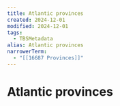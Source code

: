 ```yaml
---
title: Atlantic provinces
created: 2024-12-01
modified: 2024-12-01
tags:
  - TBSMetadata
alias: Atlantic provinces
narrowerTerm:
  - "[[16687 Provinces]]"
---
```

# Atlantic provinces
